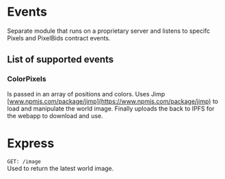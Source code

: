 # Events
Separate module that runs on a proprietary server and listens to specifc Pixels and PixelBids contract events.

## List of supported events

### ColorPixels
Is passed in an array of positions and colors. Uses Jimp [www.npmjs.com/package/jimp](https://www.npmjs.com/package/jimp) to load and manipulate the world image.
Finally uploads the back to IPFS for the webapp to download and use.

# Express

`GET: /image`<br />
Used to return the latest world image.